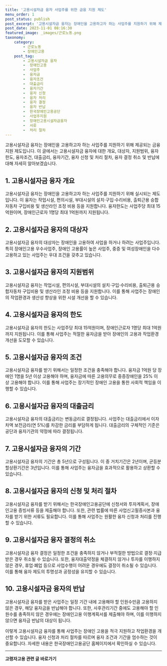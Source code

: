 ```yaml
---
title: '고용시설자금 융자 사업주를 위한 금융 지원 제도'
menu_order: 1
post_status: publish
post_excerpt: '고용시설자금 융자는 장애인을 고용하고자 하는 사업주를 지원하기 위해 제공되는 금융 지원 제도입니다. 이 글에서는 고용시설자금 융자에 대한 개요, 대상자, 지원범위, 융자한도, 융자조건, 대출금리, 융자기간, 융자 신청 및 처리 절차, 융자 결정 취소 및 반납에 대해 자세히 알아보겠습니다.'
post_date: 2023-11-01 08:16:30
featured_image: _images/근로노동.png
taxonomy:
    category:
        - 근로노동
        - 장애인고용
    post_tag:
        - 고용시설자금 융자
        -  장애인고용
        -  사업주
        -  융자금
        -  융자조건
        -  대출금리
        -  융자기간
        -  융자 신청
        -  융자 처리
        -  융자 결정
        -  융자 반납
        -  한국장애인고용공단
        -  사업주지원
        -  장애인고용시설자금융자
        -  서류
        -  처리 절차
---
```




고용시설자금 융자는 장애인을 고용하고자 하는 사업주를 지원하기 위해 제공되는 금융 지원 제도입니다. 이 글에서는 고용시설자금 융자에 대한 개요, 대상자, 지원범위, 융자한도, 융자조건, 대출금리, 융자기간, 융자 신청 및 처리 절차, 융자 결정 취소 및 반납에 대해 자세히 알아보겠습니다.

## 1. 고용시설자금 융자 개요
고용시설자금 융자는 장애인을 고용하고자 하는 사업주를 지원하기 위해 실시되는 제도입니다. 이 융자는 작업시설, 편의시설, 부대시설의 설치·구입·수리비용, 출퇴근용 승합자동차 구입비용 및 생산라인 조정 비용 등을 지원합니다. 융자한도는 사업주당 최대 15억원이며, 장애인근로자 1명당 최대 1억원까지 지원됩니다.

## 2. 고용시설자금 융자의 대상자
고용시설자금 융자의 대상자는 장애인을 고용하여 사업을 하거나 하려는 사업주입니다. 특히 장애인고용 우수사업주, 장애인 고용률이 높은 사업주, 중증 및 여성장애인을 다수 고용하고 있는 사업주는 우대 조건을 갖추고 있습니다.

## 3. 고용시설자금 융자의 지원범위
고용시설자금 융자는 작업시설, 편의시설, 부대시설의 설치·구입·수리비용, 출퇴근용 승합자동차 구입비용 및 생산라인 조정 비용 등을 지원합니다. 이를 통해 사업주는 장애인의 작업환경과 생산성 향상을 위한 시설 개선을 할 수 있습니다.

## 4. 고용시설자금 융자의 한도
고용시설자금 융자의 한도는 사업주당 최대 15억원이며, 장애인근로자 1명당 최대 1억원까지 지원됩니다. 이를 통해 사업주는 적절한 융자금을 받아 장애인의 고용과 작업환경 개선을 도모할 수 있습니다.

## 5. 고용시설자금 융자의 조건
고용시설자금 융자를 받기 위해서는 일정한 조건을 충족해야 합니다. 융자금 1억원 당 장애인 1명을 5년 이상 고용해야 하며, 융자금에 따른 고용의무로 중증장애인을 25% 이상 고용해야 합니다. 이를 통해 사업주는 장기적인 장애인 고용을 통한 사회적 책임을 이행할 수 있습니다.

## 6. 고용시설자금 융자의 대출금리
고용시설자금 융자의 대출금리는 변동금리로 결정됩니다. 사업주는 대출금리에서 이자차액 보전금리(연 5%)를 차감한 금리를 부담하게 됩니다. 대출금리의 구체적인 기준은 공단과 융자기관의 약정에 따라 결정됩니다.

## 7. 고용시설자금 융자의 기간
고용시설자금 융자의 기간은 총 5년으로 구성됩니다. 이 중 거치기간은 2년이며, 균등분할상환기간은 3년입니다. 이를 통해 사업주는 융자금을 효과적으로 활용하고 상환할 수 있습니다.

## 8. 고용시설자금 융자의 신청 및 처리 절차
고용시설자금 융자를 받기 위해서는 한국장애인고용공단에 신청서와 투자계획서, 장애인고용 증빙서류 등을 제출해야 합니다. 또한, 관련 법률에 따른 사업신고필증사본과 융자를 받기 위한 서류도 필요합니다. 이를 통해 사업주는 원활한 융자 신청과 처리를 진행할 수 있습니다.

## 9. 고용시설자금 융자 결정의 취소
고용시설자금 융자 결정은 일정한 조건을 충족하지 않거나 부적절한 방법으로 결정·지급받은 경우 취소될 수 있습니다. 또한, 융자대출약정을 체결하지 않거나 투자를 이행하지 않은 경우, 휴업·폐업 등으로 사업수행이 어려운 경우에도 결정이 취소될 수 있습니다. 이를 통해 융자 제도의 투명성과 공정성을 유지할 수 있습니다.

## 10. 고용시설자금 융자의 반납
고용시설자금 융자를 받은 사업주는 일정 기간 내에 고용해야 할 인원수만큼 고용하지 않은 경우, 해당 융자금을 반납해야 합니다. 또한, 사후관리기간 중에도 고용해야 할 인원수를 충족하지 않은 경우에는 장애인고용 이행계획서를 제출해야 하며, 이를 이행하지 않으면 융자금 반납의 대상이 됩니다.

이렇게 고용시설자금 융자를 통해 사업주는 장애인 고용을 적극 지원하고 작업환경을 개선할 수 있습니다. 융자 신청과 처리 절차를 따르며 융자 조건과 기간을 엄수하는 것이 중요합니다. 자세한 내용은 한국장애인고용공단 홈페이지에서 확인하실 수 있습니다.
<!-- wp:separator -->
<hr class="wp-block-separator has-alpha-channel-opacity"/>
<!-- /wp:separator -->

<!-- wp:group {"backgroundColor":"base","layout":{"type":"constrained"}} -->
<div class="wp-block-group has-base-background-color has-background"><!-- wp:paragraph {"align":"center","fontSize":"medium"} -->
<p class="has-text-align-center has-large-font-size"><strong>고령자고용 관련 글 바로가기</strong></p>
<!-- /wp:paragraph -->


<!-- wp:latest-posts
{"categories":[{"id":10544,"count":19,"description":"","link":"https://uknowlaw.com/category/%ea%b3%a0%eb%a0%b9%ec%9e%90%ea%b3%a0%ec%9a%a9/","name":"고령자고용","slug":"고령자고용","taxonomy":"category","parent":0,"meta":[],"_links":{"self":[{"href":"https://uknowlaw.com/wp-json/wp/v2/categories/10544"}],"collection":[{"href":"https://uknowlaw.com/wp-json/wp/v2/categories"}],"about":[{"href":"https://uknowlaw.com/wp-json/wp/v2/taxonomies/category"}],"wp:post_type":[{"href":"https://uknowlaw.com/wp-json/wp/v2/posts?categories=10544"}],"curies":[{"name":"wp","href":"https://api.w.org/{rel}","templated":true}]}}],"postsToShow":100,"excerptLength":28,"postLayout":"grid","columns":2,"featuredImageAlign":"left","featuredImageSizeSlug":"large","fontSize":18px} /--></div>
<!-- /wp:group -->